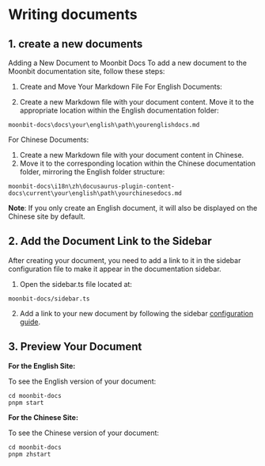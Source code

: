 # Writing documents

## 1. create a new documents

Adding a New Document to Moonbit Docs
To add a new document to the Moonbit documentation site, follow these steps:

1. Create and Move Your Markdown File
   For English Documents:
   
2. Create a new Markdown file with your document content.
   Move it to the appropriate location within the English documentation folder:

```
moonbit-docs\docs\your\english\path\yourenglishdocs.md
```

For Chinese Documents:
1. Create a new Markdown file with your document content in Chinese.
2. Move it to the corresponding location within the Chinese documentation folder, mirroring the English folder structure:

```
moonbit-docs\i18n\zh\docusaurus-plugin-content-docs\current\your\english\path\yourchinesedocs.md
```

**Note**: If you only create an English document, it will also be displayed on the Chinese site by default.

## 2. Add the Document Link to the Sidebar

After creating your document, you need to add a link to it in the sidebar configuration file to make it appear in the documentation sidebar.

1. Open the sidebar.ts file located at:
```shell
moonbit-docs/sidebar.ts
```
2. Add a link to your new document by following the sidebar [configuration guide](https://docusaurus.io/docs/sidebar/items).


## 3. Preview Your Document
**For the English Site:**

To see the English version of your document:
```shell
cd moonbit-docs
pnpm start
```

**For the Chinese Site:**

To see the Chinese version of your document:

```shell
cd moonbit-docs
pnpm zhstart
```